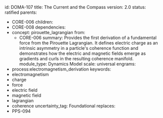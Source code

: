 id: DOMA-107
title: The Current and the Compass
version: 2.0
status: ratified
parents:
- CORE-006
children:
- CORE-008
dependencies:
- concept: pirouette_lagrangian
  from:
  - CORE-006
summary: Provides the first derivation of a fundamental force from the Pirouette Lagrangian.
  It defines electric charge as an intrinsic asymmetry in a particle's coherence function
  and demonstrates how the electric and magnetic fields emerge as gradients and curls
  in the resulting coherence manifold.
module_type: Dynamics Model
scale: universal
engrams:
- process:electromagnetism_derivation
keywords:
- electromagnetism
- charge
- force
- electric field
- magnetic field
- lagrangian
- coherence
uncertainty_tag: Foundational
replaces:
- PPS-094